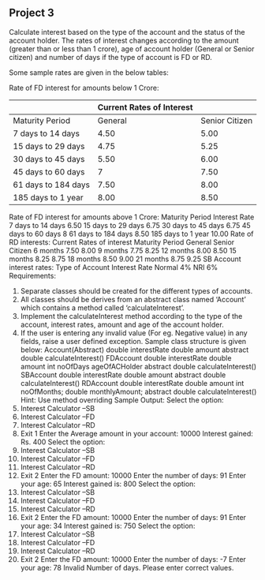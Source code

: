 ## Project 3

Calculate interest based on the type of the account and the status of the account holder. The rates of interest changes according to the amount (greater than or less than 1 crore), age of account holder (General or Senior citizen) and number of days if the type of account is FD or RD.

Some sample rates are given in the below tables:

Rate of FD interest for amounts below 1 Crore:


|  | Current Rates of Interest | |
| -------------- | -------------- | -------------- |
| Maturity Period | General | Senior Citizen |
| 7 days to 14 days | 4.50 | 5.00 |
| 15 days to 29 days | 4.75 | 5.25 |
| 30 days to 45 days | 5.50 | 6.00 |
| 45 days to 60 days | 7 | 7.50 |
| 61 days to 184 days | 7.50 | 8.00 |
| 185 days to 1 year | 8.00 | 8.50 |


Rate of FD interest for amounts above 1 Crore:
Maturity Period
Interest Rate
7 days to 14 days
6.50
15 days to 29 days
6.75
30 days to 45 days
6.75
45 days to 60 days
8
61 days to 184 days
8.50
185 days to 1 year
10.00
Rate of RD interests:
Current Rates of interest
Maturity Period
General
Senior Citizen
6 months
7.50
8.00
9 months
7.75
8.25
12 months
8.00
8.50
15 months
8.25
8.75
18 months
8.50
9.00
21 months
8.75
9.25
SB Account interest rates:
Type of Account
Interest Rate
Normal
4%
NRI
6%
Requirements:
1. Separate classes should be created for the different types of accounts.
2. All classes should be derives from an abstract class named ‘Account’ which contains a method called ‘calculateInterest’.
3. Implement the calculateInterest method according to the type of the account, interest rates, amount and age of the account holder.
4. If the user is entering any invalid value (For eg. Negative value) in any fields, raise a user defined exception.
Sample class structure is given below:
Account(Abstract)
double interestRate
double amount
abstract double calculateInterest()
FDAccount
double interestRate
double amount
int noOfDays
ageOfACHolder
abstract double calculateInterest()
SBAccount
double interestRate
double amount
abstract double calculateInterest()
RDAccount
double interestRate
double amount
int noOfMonths;
double monthlyAmount;
abstract double calculateInterest()
Hint: Use method overriding
Sample Output:
Select the option:
1. Interest Calculator –SB
2. Interest Calculator –FD
3. Interest Calculator –RD
4. Exit
1
Enter the Average amount in your account:
10000
Interest gained: Rs. 400
Select the option:
1. Interest Calculator –SB
2. Interest Calculator –FD
3. Interest Calculator –RD
4. Exit
2
Enter the FD amount:
10000
Enter the number of days:
91
Enter your age:
65
Interest gained is: 800
Select the option:
1. Interest Calculator –SB
2. Interest Calculator –FD
3. Interest Calculator –RD
4. Exit
2
Enter the FD amount:
10000
Enter the number of days:
91
Enter your age:
34
Interest gained is: 750
Select the option:
1. Interest Calculator –SB
2. Interest Calculator –FD
3. Interest Calculator –RD
4. Exit
2
Enter the FD amount:
10000
Enter the number of days:
-7
Enter your age:
78
Invalid Number of days. Please enter correct values.
